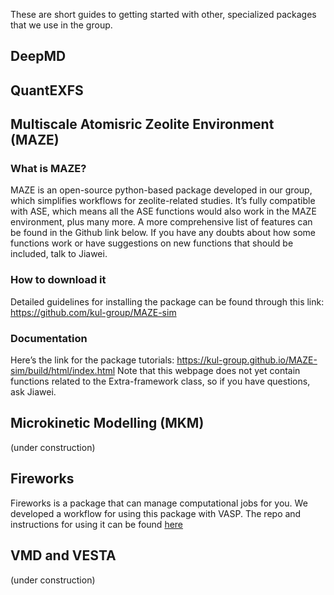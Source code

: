 
These are short guides to getting started with other, specialized packages that we use in the group.

## DeepMD



## QuantEXFS



## Multiscale Atomisric Zeolite Environment (MAZE)

### What is MAZE?
MAZE is an open-source python-based package developed in our group, which simplifies workflows for zeolite-related studies. It’s fully compatible with ASE, which means all the ASE functions would also work in the MAZE environment, plus many more. A more comprehensive list of features can be found in the Github link below. If you have any doubts about how some functions work or have suggestions on new functions that should be included, talk to Jiawei.

### How to download it
Detailed guidelines for installing the package can be found through this link:
https://github.com/kul-group/MAZE-sim

### Documentation
Here’s the link for the package tutorials:
https://kul-group.github.io/MAZE-sim/build/html/index.html
Note that this webpage does not yet contain functions related to the Extra-framework class, so if you have questions, ask Jiawei.

## Microkinetic Modelling (MKM)
(under construction)

## Fireworks

Fireworks is a package that can manage computational jobs for you. We developed a workflow for using this package with VASP. 
The repo and instructions for using it can be found [here](https://github.com/kul-group/vasp-fw)

## VMD and VESTA
(under construction)
